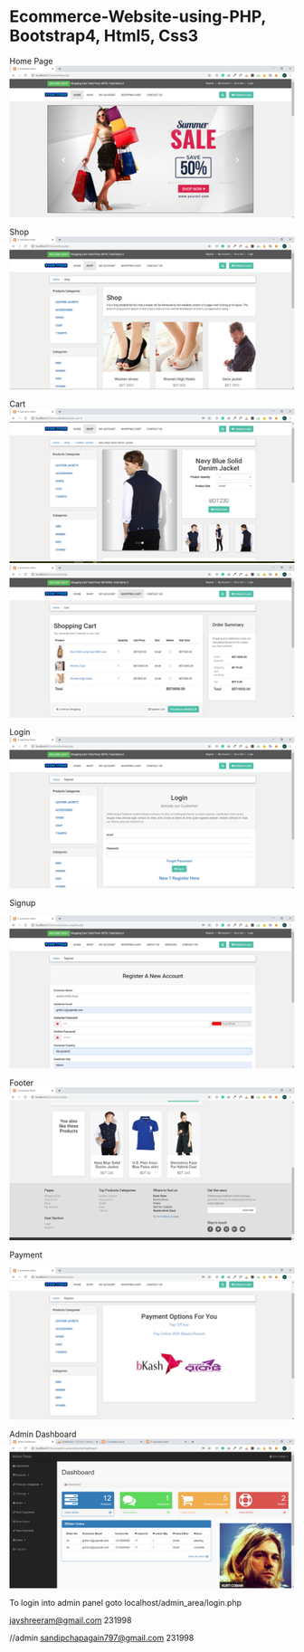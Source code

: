 # Ecommerce-Website-using-PHP, Bootstrap4, Html5, Css3
Home Page
![](screenshot/home.PNG)

Shop
![](screenshot/shop1.PNG)

Cart
![](screenshot/cart.PNG)
![](screenshot/cart1.PNG)

Login
![](screenshot/login.PNG)

Signup

![](screenshot/signup.PNG)

Footer
![](screenshot/footer.PNG)

Payment

![](screenshot/payment.PNG)

Admin Dashboard
![](screenshot/admin_dashboard.PNG)


To login into admin panel goto localhost/admin_area/login.php

jayshreeram@gmail.com
231998

//admin
sandipchapagain797@gmail.com
231998

